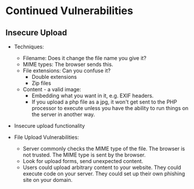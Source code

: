 # Continued Vulnerabilities

## Insecure Upload

- Techniques:
  - Filename: Does it change the file name you give it?
  - MIME types: The browser sends this.
  - File extensions: Can you confuse it?
    - Double extensions
    - Zip files
  - Content - a valid image:
    - Embedding what you want in it, e.g. EXIF headers.
    - If you upload a php file as a jpg, it won't get sent to the PHP processor to execute unless you have the ability to run things on the server in another way.

- Insecure upload functionality
- File Upload Vulnerabilities:
  - Server commonly checks the MIME type of the file. The browser is not trusted. The MIME type is sent by the browser.
  - Look for upload forms, send unexpected content.
  - Users could upload arbitrary content to your website. They could execute code on your server. They could set up their own phishing site on your domain.
